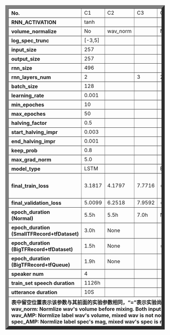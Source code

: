 
<table border="10">
<tr align="left"><th>No.</th>
<td>C1</td><td>C2</td><td>C3</td><td>C4</td><td>C5</td>
<td>C6</td><td>C7</td><td>C8</td><td>C9</td><td>C10</td>
<td>C11</td><td>C12</td><td>C13</td>
</tr>

<tr align="left"><th>RNN_ACTIVATION</th>
<td>tanh</td><td></td><td></td><td></td><td></td>
<td></td><td></td><td></td><td></td><td></td>
<td>softmax</td><td>sigmoid</td><td>tanh</td>
</tr>

<tr align="left"><th>volume_normalize</th>
<td>No</td><td>wav_norm</td><td></td><td>No</td><td>wav_norm</td>
<td>No</td><td></td><td></td><td></td><td></td>
<td></td><td></td><td></td>
<td>wav_norm</td><td>wav_AMP</td><td>spec_AMP</td>
</tr>

<tr align="left"><th>log_spec_trunc</th>
<td>[-3,5]</td><td></td><td></td><td></td><td></td>
<td></td><td></td><td></td><td></td><td>[-3,7]</td>
<td>[-3,5]</td><td></td><td></td>
</tr>

<tr align="left"><th>input_size</th>
<td>257</td><td></td><td></td><td></td><td></td>
<td></td><td></td><td></td><td></td><td></td>
<td></td><td></td><td></td>
</tr>

<tr align="left"><th>output_size</th>
<td>257</td><td></td><td></td><td></td><td></td>
<td></td><td></td><td></td><td></td><td></td>
<td></td><td></td><td></td>
</tr>

<tr align="left"><th>rnn_size</th>
<td>496</td><td></td><td></td><td></td><td>1024</td>
<td>496</td><td></td><td></td><td>1024</td><td>496</td>
<td></td><td></td><td></td>
</tr>

<tr align="left"><th>rnn_layers_num</th>
<td>2</td><td></td><td>3</td><td>2</td><td>3</td>
<td>2</td><td></td><td>1</td><td>2</td><td></td>
<td></td><td></td><td></td>
</tr>

<tr align="left"><th>batch_size</th>
<td>128</td><td></td><td></td><td></td><td>64</td>
<td>256</td><td></td><td></td><td>128</td><td>256</td>
<td></td><td></td><td></td>
</tr>

<tr align="left"><th>learning_rate</th>
<td>0.001</td><td></td><td></td><td></td><td>0.002</td>
<td>0.001</td><td></td><td></td><td></td><td></td>
<td>0.1</td><td>0.001</td><td></td>
</tr>

<tr align="left"><th>min_epoches</th>
<td>10</td><td></td><td></td><td></td><td></td>
<td></td><td></td><td></td><td></td><td></td>
<td></td><td></td><td></td>
</tr>

<tr align="left"><th>max_epoches</th>
<td>50</td><td></td><td></td><td></td><td></td>
<td></td><td></td><td></td><td></td><td></td>
<td></td><td></td><td></td>
</tr>

<tr align="left"><th>halving_factor</th>
<td>0.5</td><td></td><td></td><td></td><td></td>
<td>0.7</td><td></td><td></td><td></td><td></td>
<td></td><td></td><td></td>
</tr>

<tr align="left"><th>start_halving_impr</th>
<td>0.003</td><td></td><td></td><td></td><td></td>
<td></td><td></td><td></td><td></td><td></td>
<td></td><td></td><td></td>
</tr>

<tr align="left"><th>end_halving_impr</th>
<td>0.001</td><td></td><td></td><td></td><td></td>
<td>0.0005</td><td></td><td></td><td></td><td></td>
<td></td><td></td><td></td>
</tr>

<tr align="left"><th>keep_prob</th>
<td>0.8</td><td></td><td></td><td></td><td></td>
<td></td><td></td><td></td><td></td><td></td>
<td></td><td></td><td>0.5</td>
</tr>

<tr align="left"><th>max_grad_norm</th>
<td>5.0</td><td></td><td></td><td></td><td></td>
<td></td><td></td><td></td><td></td><td></td>
<td></td><td></td><td></td>
</tr>

<tr align="left"><th>model_type</th>
<td>LSTM</td><td></td><td></td><td>BLSTM</td><td>LSTM</td>
<td>BLSTM</td><td>LSTM</td><td>BLSTM</td><td></td><td></td>
<td></td><td></td><td></td>
</tr>

<tr align="left"><th>final_train_loss</th>
<td>3.1817</td><td>4.1797</td><td>7.7716</td><td>=</td><td>7.5969</td>
<td>3.0427(0.9128)</td><td>3.8880(1.1664)</td><td>3.2367(0.9710)</td><td>=</td><td>=</td>
<td>(收敛太慢,梯度消失)</td><td>3.1800(0.9540)</td><td></td>
</tr>

<tr align="left"><th>final_validation_loss</th>
<td>5.0099</td><td>6.2518</td><td>7.9592</td><td>=</td><td>7.7481</td>
<td>3.0610(0.9183)</td><td>3.9230(1.1769)</td><td>3.2413(0.9724)</td><td>=</td><td>=</td>
<td>=</td><td>3.2063(0.9619)</td><td></td>
</tr>

<tr align="left">
<th>epoch_duration<br>(Normal)</th>
<td>5.5h</td><td>5.5h</td><td>7.0h</td><td>None</td><td>9.0h</td>
<td>None</td><td></td><td></td><td></td><td></td>
<td></td><td></td><td></td>
</tr>

<tr align="left"><th>epoch_duration<br>(SmallTFRecord+tfDataset)</th>
<td>3.0h</td><td>None</td><td></td><td></td><td></td>
<td></td><td></td><td></td><td></td><td></td>
<td></td><td></td><td></td>
</tr>

<tr align="left"><th>epoch_duration<br>(BigTFRecord+tfDataset)</th>
<td>1.5h</td><td>None</td><td></td><td>=</td><td>None</td>
<td>1.8h</td><td>1.2h</td><td>1.3h</td><td>5.9h</td><td>=</td>
<td>=</td><td>1.94h</td><td></td>
</tr>

<tr align="left"><th>epoch_duration<br>(BigTFRecord+tfQueue)</th>
<td>1.9h</td><td>None</td><td></td><td></td><td></td>
<td></td><td></td><td></td><td></td><td></td>
<td></td><td></td><td></td>
</tr>

<tr align="left"><th>speaker num</th>
<td>4</td><td></td><td></td><td></td><td></td>
<td>90</td><td></td><td></td><td></td><td></td>
<td></td><td></td><td></td>
</tr>

<tr align="left"><th>train_set speech duration</th>
<td>1126h</td><td></td><td></td><td></td><td></td>
<td>1166h</td><td></td><td></td><td></td><td></td>
<td></td><td></td><td></td>
</tr>

<tr align="left"><th>utterance duration</th>
<td>10S</td><td></td><td></td><td></td><td></td>
<td>3S</td><td></td><td></td><td></td><td></td>
<td></td><td></td><td></td>
</tr>

<tr align="left"><th colspan='120'>表中留空位置表示该参数与其前面的实验参数相同，“=”表示实验尚未得出结果或未进行该实验。<br>
wav_norm: Normlize wav's volume before mixing. Both input and label are normlized.<br>
wav_AMP: Normlize label wav's volume, mixed wav is not normlized. Just label are normlized.<br>
spec_AMP: Normlize label spec's mag, mixed wav's spec is not normlized. Just label are normlized.<br>
</th>
</tr>
</table>
